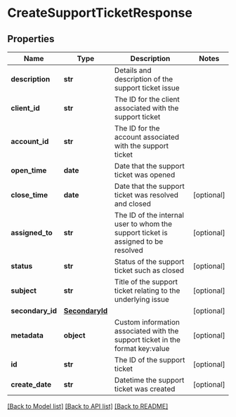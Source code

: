 # CreateSupportTicketResponse

## Properties
Name | Type | Description | Notes
------------ | ------------- | ------------- | -------------
**description** | **str** | Details and description of the support ticket issue | 
**client_id** | **str** | The ID for the client associated with the support ticket | 
**account_id** | **str** | The ID for the account associated with the support ticket | 
**open_time** | **date** | Date that the support ticket was opened | 
**close_time** | **date** | Date that the support ticket was resolved and closed | [optional] 
**assigned_to** | **str** | The ID of the internal user to whom the support ticket is assigned to be resolved | [optional] 
**status** | **str** | Status of the support ticket such as closed | [optional] 
**subject** | **str** | Title of the support ticket relating to the underlying issue | [optional] 
**secondary_id** | [**SecondaryId**](SecondaryId.md) |  | [optional] 
**metadata** | **object** | Custom information associated with the support ticket in the format key:value | [optional] 
**id** | **str** | The ID of the support ticket | [optional] 
**create_date** | **str** | Datetime the support ticket was created | [optional] 

[[Back to Model list]](../README.md#documentation-for-models) [[Back to API list]](../README.md#documentation-for-api-endpoints) [[Back to README]](../README.md)


